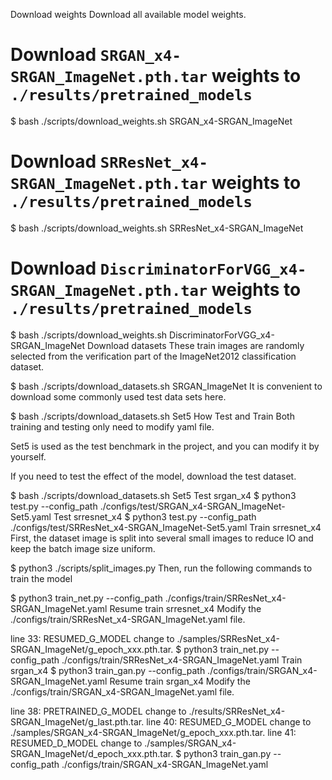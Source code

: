 Download weights
Download all available model weights.

# Download `SRGAN_x4-SRGAN_ImageNet.pth.tar` weights to `./results/pretrained_models`
$ bash ./scripts/download_weights.sh SRGAN_x4-SRGAN_ImageNet
# Download `SRResNet_x4-SRGAN_ImageNet.pth.tar` weights to `./results/pretrained_models`
$ bash ./scripts/download_weights.sh SRResNet_x4-SRGAN_ImageNet
# Download `DiscriminatorForVGG_x4-SRGAN_ImageNet.pth.tar` weights to `./results/pretrained_models`
$ bash ./scripts/download_weights.sh DiscriminatorForVGG_x4-SRGAN_ImageNet
Download datasets
These train images are randomly selected from the verification part of the ImageNet2012 classification dataset.

$ bash ./scripts/download_datasets.sh SRGAN_ImageNet
It is convenient to download some commonly used test data sets here.

$ bash ./scripts/download_datasets.sh Set5
How Test and Train
Both training and testing only need to modify yaml file.

Set5 is used as the test benchmark in the project, and you can modify it by yourself.

If you need to test the effect of the model, download the test dataset.

$ bash ./scripts/download_datasets.sh Set5
Test srgan_x4
$ python3 test.py --config_path ./configs/test/SRGAN_x4-SRGAN_ImageNet-Set5.yaml
Test srresnet_x4
$ python3 test.py --config_path ./configs/test/SRResNet_x4-SRGAN_ImageNet-Set5.yaml
Train srresnet_x4
First, the dataset image is split into several small images to reduce IO and keep the batch image size uniform.

$ python3 ./scripts/split_images.py
Then, run the following commands to train the model

$ python3 train_net.py --config_path ./configs/train/SRResNet_x4-SRGAN_ImageNet.yaml
Resume train srresnet_x4
Modify the ./configs/train/SRResNet_x4-SRGAN_ImageNet.yaml file.

line 33: RESUMED_G_MODEL change to ./samples/SRResNet_x4-SRGAN_ImageNet/g_epoch_xxx.pth.tar.
$ python3 train_net.py --config_path ./configs/train/SRResNet_x4-SRGAN_ImageNet.yaml
Train srgan_x4
$ python3 train_gan.py --config_path ./configs/train/SRGAN_x4-SRGAN_ImageNet.yaml
Resume train srgan_x4
Modify the ./configs/train/SRGAN_x4-SRGAN_ImageNet.yaml file.

line 38: PRETRAINED_G_MODEL change to ./results/SRResNet_x4-SRGAN_ImageNet/g_last.pth.tar.
line 40: RESUMED_G_MODEL change to ./samples/SRGAN_x4-SRGAN_ImageNet/g_epoch_xxx.pth.tar.
line 41: RESUMED_D_MODEL change to ./samples/SRGAN_x4-SRGAN_ImageNet/d_epoch_xxx.pth.tar.
$ python3 train_gan.py --config_path ./configs/train/SRGAN_x4-SRGAN_ImageNet.yaml
